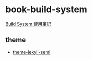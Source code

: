 # book-build-system

[Build System 使用筆記](https://foreachsam.github.io/book-build-system/)

## theme

* [theme-jekyll-semi](https://foreachsam.github.io/theme-jekyll-semi/)
